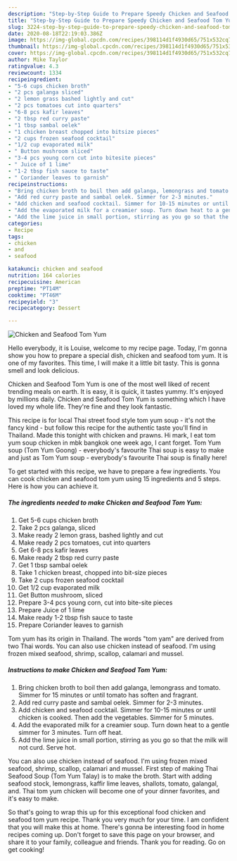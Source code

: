 ```yaml
---
description: "Step-by-Step Guide to Prepare Speedy Chicken and Seafood Tom Yum"
title: "Step-by-Step Guide to Prepare Speedy Chicken and Seafood Tom Yum"
slug: 3224-step-by-step-guide-to-prepare-speedy-chicken-and-seafood-tom-yum
date: 2020-08-18T22:19:03.386Z
image: https://img-global.cpcdn.com/recipes/398114d1f4930d65/751x532cq70/chicken-and-seafood-tom-yum-recipe-main-photo.jpg
thumbnail: https://img-global.cpcdn.com/recipes/398114d1f4930d65/751x532cq70/chicken-and-seafood-tom-yum-recipe-main-photo.jpg
cover: https://img-global.cpcdn.com/recipes/398114d1f4930d65/751x532cq70/chicken-and-seafood-tom-yum-recipe-main-photo.jpg
author: Mike Taylor
ratingvalue: 4.3
reviewcount: 1334
recipeingredient:
- "5-6 cups chicken broth"
- "2 pcs galanga sliced"
- "2 lemon grass bashed lightly and cut"
- "2 pcs tomatoes cut into quarters"
- "6-8 pcs kafir leaves"
- "2 tbsp red curry paste"
- "1 tbsp sambal oelek"
- "1 chicken breast chopped into bitsize pieces"
- "2 cups frozen seafood cocktail"
- "1/2 cup evaporated milk"
- " Button mushroom sliced"
- "3-4 pcs young corn cut into bitesite pieces"
- " Juice of 1 lime"
- "1-2 tbsp fish sauce to taste"
- " Coriander leaves to garnish"
recipeinstructions:
- "Bring chicken broth to boil then add galanga, lemongrass and tomato. Simmer for 15 minutes or until tomato has soften and fragrant."
- "Add red curry paste and sambal oelek. Simmer for 2-3 minutes."
- "Add chicken and seafood cocktail. Simmer for 10-15 minutes or until chicken is cooked. Then add the vegetables. Simmer for 5 minutes."
- "Add the evaporated milk for a creamier soup. Turn down heat to a gentle simmer for 3 minutes. Turn off heat."
- "Add the lime juice in small portion, stirring as you go so that the milk will not curd. Serve hot."
categories:
- Recipe
tags:
- chicken
- and
- seafood

katakunci: chicken and seafood 
nutrition: 164 calories
recipecuisine: American
preptime: "PT14M"
cooktime: "PT46M"
recipeyield: "3"
recipecategory: Dessert

---
```



![Chicken and Seafood Tom Yum](https://img-global.cpcdn.com/recipes/398114d1f4930d65/751x532cq70/chicken-and-seafood-tom-yum-recipe-main-photo.jpg)

Hello everybody, it is Louise, welcome to my recipe page. Today, I'm gonna show you how to prepare a special dish, chicken and seafood tom yum. It is one of my favorites. This time, I will make it a little bit tasty. This is gonna smell and look delicious.

Chicken and Seafood Tom Yum is one of the most well liked of recent trending meals on earth. It is easy, it is quick, it tastes yummy. It's enjoyed by millions daily. Chicken and Seafood Tom Yum is something which I have loved my whole life. They're fine and they look fantastic.

This recipe is for local Thai street food style tom yum soup - it&#39;s not the fancy kind - but follow this recipe for the authentic taste you&#39;ll find in Thailand. Made this tonight with chicken and prawns. Hi mark, I eat tom yum soup chicken in mbk bangkok one week ago, I cant forget. Tom Yum soup (Tom Yum Goong) - everybody&#39;s favourite Thai soup is easy to make and just as Tom Yum soup - everybody&#39;s favourite Thai soup is finally here!


To get started with this recipe, we have to prepare a few ingredients. You can cook chicken and seafood tom yum using 15 ingredients and 5 steps. Here is how you can achieve it.

<!--inarticleads1-->

##### The ingredients needed to make Chicken and Seafood Tom Yum:

1. Get 5-6 cups chicken broth
1. Take 2 pcs galanga, sliced
1. Make ready 2 lemon grass, bashed lightly and cut
1. Make ready 2 pcs tomatoes, cut into quarters
1. Get 6-8 pcs kafir leaves
1. Make ready 2 tbsp red curry paste
1. Get 1 tbsp sambal oelek
1. Take 1 chicken breast, chopped into bit-size pieces
1. Take 2 cups frozen seafood cocktail
1. Get 1/2 cup evaporated milk
1. Get  Button mushroom, sliced
1. Prepare 3-4 pcs young corn, cut into bite-site pieces
1. Prepare  Juice of 1 lime
1. Make ready 1-2 tbsp fish sauce to taste
1. Prepare  Coriander leaves to garnish


Tom yum has its origin in Thailand. The words &#34;tom yam&#34; are derived from two Thai words. You can also use chicken instead of seafood. I&#39;m using frozen mixed seafood, shrimp, scallop, calamari and mussel. 

<!--inarticleads2-->

##### Instructions to make Chicken and Seafood Tom Yum:

1. Bring chicken broth to boil then add galanga, lemongrass and tomato. Simmer for 15 minutes or until tomato has soften and fragrant.
1. Add red curry paste and sambal oelek. Simmer for 2-3 minutes.
1. Add chicken and seafood cocktail. Simmer for 10-15 minutes or until chicken is cooked. Then add the vegetables. Simmer for 5 minutes.
1. Add the evaporated milk for a creamier soup. Turn down heat to a gentle simmer for 3 minutes. Turn off heat.
1. Add the lime juice in small portion, stirring as you go so that the milk will not curd. Serve hot.


You can also use chicken instead of seafood. I&#39;m using frozen mixed seafood, shrimp, scallop, calamari and mussel. First step of making Thai Seafood Soup (Tom Yum Talay) is to make the broth. Start with adding seafood stock, lemongrass, kaffir lime leaves, shallots, tomato, galangal, and. Thai tom yum chicken will become one of your dinner favorites, and it&#39;s easy to make. 

So that's going to wrap this up for this exceptional food chicken and seafood tom yum recipe. Thank you very much for your time. I am confident that you will make this at home. There's gonna be interesting food in home recipes coming up. Don't forget to save this page on your browser, and share it to your family, colleague and friends. Thank you for reading. Go on get cooking!
